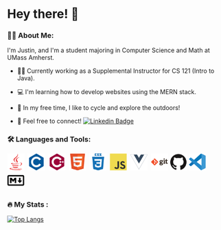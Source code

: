 <!-- Hi there 👋 --->
<!---
<div id="badges" align="center">

  <a href="https://www.linkedin.com/in/justinbaltazar/">
    <img src="https://img.shields.io/badge/LinkedIn-blue?style=flat&logo=linkedin&logoColor=white" alt="LinkedIn Badge"/>
  </a>
  <img src="https://komarev.com/ghpvc/?username=justinmbaltazar&style=flat&color=blue" alt=""/>
</div>
--->
<h1>
  Hey there! 👋 
  <!-- <img src="https://media.giphy.com/media/hvRJCLFzcasrR4ia7z/giphy.gif" width="30px"/> -->
</h1>
<!--
<div align="center">
  <img src="https://images.hdqwalls.com/download/macos-monterey-5k-yf-3840x2160.jpg" width="1920" height="600"/>
</div>
-->


### :man_technologist: About Me:

I'm Justin, and I'm a student majoring in Computer Science and Math at UMass Amherst.
<!-- <img src="https://media.giphy.com/media/WUlplcMpOCEmTGBtBW/giphy.gif" width="30">. -->

- :man_teacher: Currently working as a Supplemental Instructor for CS 121 (Intro to Java).

- :computer: I'm learning how to develop websites using the MERN stack.

- :bicyclist: In my free time, I like to cycle and explore the outdoors!

- :handshake: Feel free to connect! [![Linkedin Badge](https://img.shields.io/badge/-Connect-blue?style=flat&logo=Linkedin&logoColor=white)](https://www.linkedin.com/in/justinbaltazar/)

### :hammer_and_wrench: Languages and Tools:

<div>
  <img src="https://github.com/devicons/devicon/blob/master/icons/java/java-plain.svg" title="Java" alt="Java" width="40" height="40"/>&nbsp;
  <img src="https://github.com/devicons/devicon/blob/master/icons/c/c-plain.svg" title="C" alt="C" width="40" height="40"/>&nbsp;
  <img src="https://github.com/devicons/devicon/blob/master/icons/cplusplus/cplusplus-plain.svg" title="C++" alt="C++" width="40" height="40"/>&nbsp;
  <img src="https://github.com/devicons/devicon/blob/master/icons/html5/html5-original.svg" title="HTML5" alt="HTML" width="40" height="40"/>&nbsp;
  <img src="https://github.com/devicons/devicon/blob/master/icons/css3/css3-plain-wordmark.svg"  title="CSS3" alt="CSS" width="40" height="40"/>&nbsp;
  <img src="https://github.com/devicons/devicon/blob/master/icons/javascript/javascript-original.svg" title="JavaScript" alt="JavaScript" width="40" height="40"/>&nbsp;
  <!--<img src="https://github.com/devicons/devicon/blob/master/icons/nodejs/nodejs-plain.svg" title="NodeJS" alt="NodeJS" width="40" height="40"/>&nbsp;-->
  <img src="https://github.com/devicons/devicon/blob/master/icons/vuejs/vuejs-plain.svg" title="VueJS" alt="VueJS" width="40" height="40"/>&nbsp;
  <img src="https://github.com/devicons/devicon/blob/master/icons/git/git-original-wordmark.svg" title="Git" **alt="Git" width="40" height="40"/>
  <img src="https://github.com/devicons/devicon/blob/master/icons/github/github-original.svg" title="GitHub" **alt="GitHub" width="40" height="40"/>
  <img src="https://github.com/devicons/devicon/blob/master/icons/vscode/vscode-original.svg" title="VSCode" **alt="VSCode" width="40" height="40"/>
  <img src="https://github.com/devicons/devicon/blob/master/icons/markdown/markdown-original.svg" title="MarkDown" alt="MarkDown" width="40" height="40"/>&nbsp;
</div>

### :fire: My Stats :

<!--[![GitHub Streak](http://github-readme-streak-stats.herokuapp.com?user=justinmbaltazar&theme=dark&background=000000)](https://git.io/streak-stats)-->

[![Top Langs](https://github-readme-stats.vercel.app/api/top-langs/?username=justinmbaltazar&layout=compact&theme=vision-friendly-dark)](https://github.com/justinmbaltazar/github-readme-stats)

<!--
**justinmbaltazar/justinmbaltazar** is a ✨ _special_ ✨ repository because its `README.md` (this file) appears on your GitHub profile.

Here are some ideas to get you started:

- 🔭 I’m currently working on ...
- 🌱 I’m currently learning ...
- 👯 I’m looking to collaborate on ...
- 🤔 I’m looking for help with ...
- 💬 Ask me about ...
- 📫 How to reach me: ...
- 😄 Pronouns: ...
- ⚡ Fun fact: ...
-->
